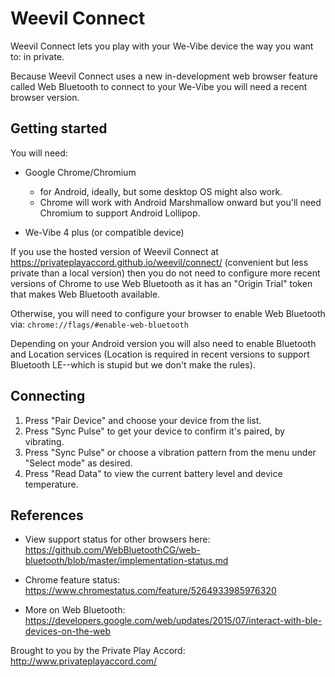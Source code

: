 # Weevil Connect

Weevil Connect lets you play with your We-Vibe device the way you want
to: in private.

Because Weevil Connect uses a new in-development web browser feature
called Web Bluetooth to connect to your We-Vibe you will need a recent
browser version.

## Getting started

You will need:

 * Google Chrome/Chromium
     * for Android, ideally, but some desktop OS might also work.
     * Chrome will work with Android Marshmallow onward but you'll need
       Chromium to support Android Lollipop.

 * We-Vibe 4 plus (or compatible device)

If you use the hosted version of Weevil Connect at
<https://privateplayaccord.github.io/weevil/connect/> (convenient but
less private than a local version) then you do not need to configure
more recent versions of Chrome to use Web Bluetooth as it has an
"Origin Trial" token that makes Web Bluetooth available.

Otherwise, you will need to configure your browser to enable Web
Bluetooth via: `chrome://flags/#enable-web-bluetooth`

Depending on your Android version you will also need to enable
Bluetooth and Location services (Location is required in recent
versions to support Bluetooth LE--which is stupid but we don't make
the rules).

## Connecting

 1. Press "Pair Device" and choose your device from the list.
 2. Press "Sync Pulse" to get your device to confirm it's paired, by vibrating.
 3. Press "Sync Pulse" or choose a vibration pattern from the menu
    under "Select mode" as desired.
 4. Press "Read Data" to view the current battery level and device temperature.

## References

 * View support status for other browsers here: <https://github.com/WebBluetoothCG/web-bluetooth/blob/master/implementation-status.md>

 * Chrome feature status: <https://www.chromestatus.com/feature/5264933985976320>

 * More on Web Bluetooth: <https://developers.google.com/web/updates/2015/07/interact-with-ble-devices-on-the-web>


Brought to you by the Private Play Accord: <http://www.privateplayaccord.com/>

